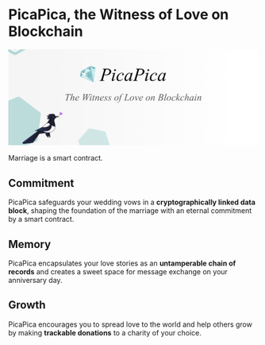 # PicaPica, the Witness of Love on Blockchain

![](./assets/banner.png)

Marriage is a smart contract.

## Commitment
PicaPica safeguards your wedding vows in a **cryptographically linked data block**, shaping the foundation of the marriage with an eternal commitment by a smart contract.

## Memory
PicaPica encapsulates your love stories as an **untamperable chain of records** and creates a sweet space for message exchange on your anniversary day.

## Growth
PicaPica encourages you to spread love to the world and help others grow by making **trackable donations** to a charity of your choice.
